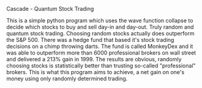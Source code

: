 Cascade - Quantum Stock Trading

This is a simple python program which uses the wave function collapse
to decide which stocks to buy and sell day-in and day-out. Truly random
and quantum stock trading. Choosing random stocks actually does
outperform the S&P 500. There was a hedge fund that based it's stock trading
decisions on a chimp throwing darts. The fund is called MonkeyDex and
it was able to outperform more than 6000 professional brokers on wall
street and delivered a 213% gain in 1999. The results are obvious,
randomly choosing stocks is statistically better than trusting
so-called "professional" brokers. This is what this program aims to
achieve, a net gain on one's money using only randomly determined trading.
